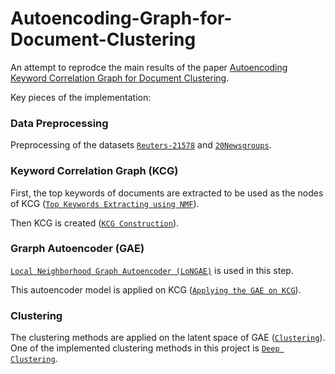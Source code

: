 # Autoencoding-Graph-for-Document-Clustering

An attempt to reprodce the main results of the paper [Autoencoding Keyword Correlation Graph for Document Clustering](https://www.aclweb.org/anthology/2020.acl-main.366/).

Key pieces of the implementation:

### Data Preprocessing
Preprocessing of the datasets [`Reuters-21578`](src/preparation/reuters_cleaning.py) and [`20Newsgroups`](src/preparation/the20news_cleaning.py).

### Keyword Correlation Graph (KCG)
First, the top keywords of documents are extracted to be used as the nodes of KCG ([`Top Keywords Extracting using NMF`](src/modelling/NMF_keyword_extraction.py)).

Then KCG is created ([`KCG Construction`](src/processing/KCG.py)).

### Grarph Autoencoder (GAE)
[`Local Neighborhood Graph Autoencoder (LoNGAE)`](src/modelling/LoNGAE/models/ae.py) is used in this step.

This autoencoder model is applied on KCG ([`Applying the GAE on KCG`](src/processing/GAE_on_KCG.py)).

### Clustering
The clustering methods are applied on the latent space of GAE ([`Clustering`](src/processing/embedding_clustering.py)).
<br/>
One of the implemented clustering methods in this project is [`Deep Clustering`](src/modelling/deep_clustering/clustering_model.py).
